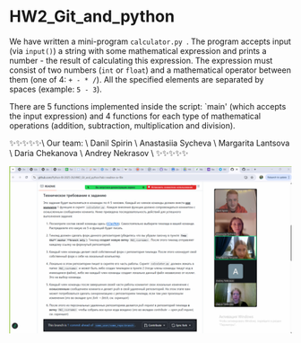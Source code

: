 # HW2_Git_and_python

We have written a mini-program `calculator.py `. The program accepts input (via `input()`) a string with some mathematical expression and prints a number - the result of calculating this expression. 
The expression must consist of two numbers (`int` or `float`) and a mathematical operator between them (one of 4: `+ - * /`). All the specified elements are separated by spaces (example: `5 - 3`). 

There are 5 functions implemented inside the script: `main' (which accepts the input expression) and 4 functions for each type of mathematical operations (addition, subtraction, multiplication and division).

✨✨✨✨✨\\
Our team: \\
Danil Spirin \\
Anastasiia Sycheva \\
Margarita Lantsova \\
Daria Chekanova \\
Andrey Nekrasov \\
✨✨✨✨✨

![Photo of a joint call](./2025_09_15_20439.png)
